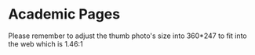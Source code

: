 # Academic Pages
Please remember to adjust the thumb photo's size into 360*247 to fit into the web which is 1.46:1
